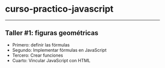 # curso-practico-javascript
---
## Taller #1: figuras geométricas
- Primero: definir las fórmulas
- Segundo: Implementar fórmulas en JavaScript 
- Tercero: Crear funciones
- Cuarto: Vincular JavaScript con HTML
